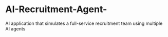 # AI-Recruitment-Agent-
AI application that simulates a full-service recruitment team using multiple AI agents
